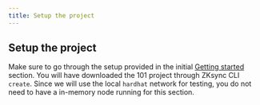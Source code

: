 ```yaml
---
title: Setup the project
---
```


## Setup the project

Make sure to go through the setup provided in the initial [Getting started](/zksync-network/guides/zksync-101) section.
You will have downloaded the 101 project through ZKsync CLI `create`.
Since we will use the local `hardhat` network for testing, you do not need to have a
in-memory node running for this section.
